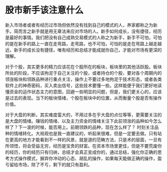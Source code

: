# 股市新手该注意什么
新入市场者或者有经历过市场但依然没有找到自己的模式的人，养家都称之为新手。简而言之新手就是用无章法来应对市场的人。新手如何成长，没有捷径，经历是最好的事情。我们把没有自己成熟交易模式的人称之为新手，新手不可怕，可怕的是在新手的路上一直在走弯路，走弯路，也不可怕，可怕的是走在弯路上越走越远，新手的成长没有捷径，唯有经历和总结才能成就你自己，才能对市场有更深的理解。

对于个股，其实更多的精力应该花在个股所在的板块，板块里的其他活跃股。板块所处的阶段，不应该拘泥于自己关注的个股，或者持仓的个股，要对各个周期内的领涨板块和领跌品种进行重点关注，操作上不要过多地拘泥于技术形态，或者各类软件上的神奇密码，买入卖出信号，这些技术要懂一些。这样能便于我们更好地读懂资金的运作状态主力的意图，回避一些明显的问题，但是，我们更关心的，应该是过去的表现。当下的板块情绪，个股在板块中的位置，从而衡量个股是否有操作价值。

对于大盘的判断，其实难度蛮大的，不用过多在乎大盘的点位等等，更需要关注的是大盘的情绪。赚钱的情绪、以及主力资金的情绪关注下此前领涨的品种如今怎么样了？下一波的时候，能否用上。前期领跌的品种，现在怎么样了？ 时刻关注品种的情绪转化。大局观也是我一直建议的，听起来很难，但是一定要去做。只有站在更高的地方才能看到不一样的风景，就是道的范畴方法，只是术的层面，一旦有所领悟，将会受益无穷，经历是宝贵的财富。在资本市场里更佳，但是不要荒废你的经历，你的经历只有归纳，总结才会真正变成你的，通过总结，强化你正确的思考方式操作模式，摒弃你冲动的心态、胡乱的操作，如果每天能做正确的操作，盈亏留给市场，除了不亏，剩下的就只有盈利。
